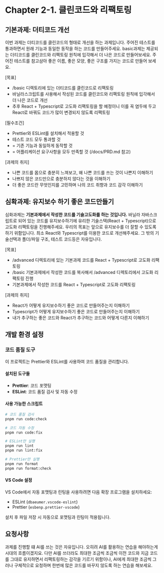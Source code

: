 # Chapter 2-1. 클린코드와 리팩토링

## 기본과제: 더티코드 개선

이번 과제는 더티코드를 클린코드의 형태로 개선을 하는 과제입니다. 주어진 테스트를 통과하면서 원래 기능과 동일한 동작을 하는 코드를 만들어주세요. basic과제는 제공되는 더티코드를 클린코드와 리팩토링 원칙에 입각해서 더 나은 코드로 만들어보세요. 주어진 테스트를 참고삼아 좋은 이름, 좋은 모양, 좋은 구조를 가지는 코드로 만들어 보세요.

[목표]

- /basic 디렉토리에 있는 더티코드를 클린코드로 리팩토링
- 바닐라스크립트를 사용해서 작성된 코드를 클린코드와 리팩토링 원칙에 입각해서 더 나은 코드로 개선
- 추후 React + Typescript로 고도화 리팩토링을 할 예정이니 이를 꼭 염두에 두고 React로 바꿔도 코드가 많이 변경되지 않도록 리팩토링

[필수조건]

- Prettier와 ESLint를 설치해서 적용할 것
- 테스트 코드 모두 통과할 것
- = 기존 기능과 동일하게 동작할 것
- = 어플리케이션 요구사항을 모두 만족할 것 (/docs/PRD.md 참고)

[과제의 취지]

- 나쁜 코드를 몸으로 충분히 느껴보고, 왜 나쁜 코드를 쓰는 것이 나쁜지 이해하기
- 나쁘지 않은 코드만으로 충분하지 않다는 것을 이해하기
- 더 좋은 코드란 무엇인지를 고민하며 나의 코드 취향과 코드 감각 이해하기

## 심확과제: 유지보수 하기 좋은 코드만들기

심화과제는 **기본과제에서 작성한 코드를 기술고도화를 하는 것입니다.** 바닐라 자바스크립트로 되어 있는 코드를 유지보수하기에 유리한 기술스택(React + Typescript)으로 고도화 리팩토링을 진행해주세요.
우리의 목표는 앞으로 유지보수를 더 잘할 수 있도록 하기 위함입니다. 최소 React와 Typescript를 이용한 코드로 개선해주세요. 그 밖의 기술선택과 폴더/파일 구조, 테스트 코드등은 자유입니다.

[목표]

- /advanced 디렉토리에 있는 기본과제 코드를 React + Typescript로 고도화 리팩토링
- /basic 기본과제에서 작성한 코드를 복사해서 /advanced 디렉토리에서 고도화 리팩토링 진행
- 기본과제에서 작성한 코드를 React + Typescript로 고도화 리팩토링

[과제의 취지]

- React가 어떻게 유지보수하기 좋은 코드로 만들어주는지 이해하기
- Typescript가 어떻게 유지보수하기 좋은 코드로 만들어주는지 이해하기
- 내가 추구하는 좋은 코드와 React가 추구하는 코드와 어떻게 다른지 이해하기

## 개발 환경 설정

### 코드 품질 도구

이 프로젝트는 Prettier와 ESLint를 사용하여 코드 품질을 관리합니다.

#### 설치된 도구들

- **Prettier**: 코드 포맷팅
- **ESLint**: 코드 품질 검사 및 자동 수정

#### 사용 가능한 스크립트

```bash
# 코드 품질 검사
pnpm run code:check

# 코드 자동 수정
pnpm run code:fix

# ESLint만 실행
pnpm run lint
pnpm run lint:fix

# Prettier만 실행
pnpm run format
pnpm run format:check
```

#### VS Code 설정

VS Code에서 자동 포맷팅과 린팅을 사용하려면 다음 확장 프로그램을 설치하세요:

- ESLint (`dbaeumer.vscode-eslint`)
- Prettier (`esbenp.prettier-vscode`)

설치 후 파일 저장 시 자동으로 포맷팅과 린팅이 적용됩니다.

## 요청사항

과제를 진행할 떄 AI를 쓰는 것은 자유입니다. 오히려 AI를 활용하는 연습을 해야하는게 시대의 흐름이겠지요.
다만 AI를 쓰더라도 최대한 조금씩 조금씩 이전 코드와 지금 코드를 그대로 유지하면서 리팩토링하는 감각을 기르기 위함이나,
AI에게 최대한 조금씩 그러나 구체적으로 요청하며 한번에 많은 코드를 바꾸지 않도록 하는 연습을 해보세요.
